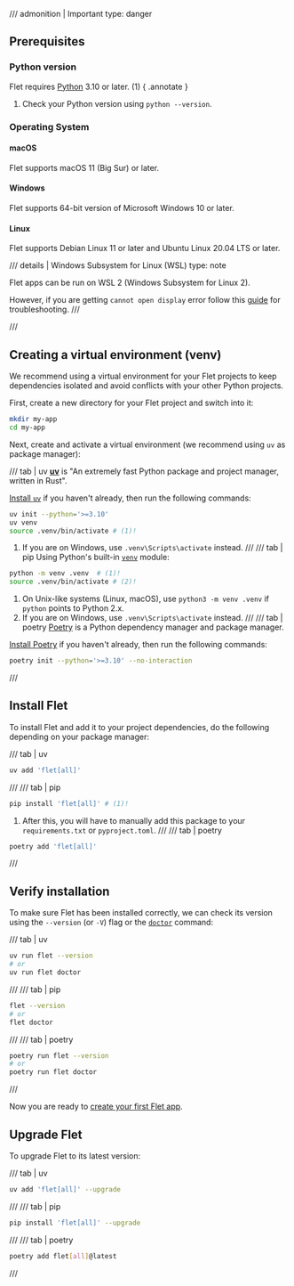 
/// admonition | Important
    type: danger
## Prerequisites
### Python version

Flet requires [Python](https://www.python.org/downloads/) 3.10 or later. (1)
{ .annotate }

1. Check your Python version using `python --version`.

### Operating System

#### macOS

Flet supports macOS 11 (Big Sur) or later.

#### Windows

Flet supports 64-bit version of Microsoft Windows 10 or later.

#### Linux

Flet supports Debian Linux 11 or later and Ubuntu Linux 20.04 LTS or later.

/// details | Windows Subsystem for Linux (WSL)
    type: note

Flet apps can be run on WSL 2 (Windows Subsystem for Linux 2).

However, if you are getting `cannot open display` error follow this
[guide](https://github.com/microsoft/wslg/wiki/Diagnosing-%22cannot-open-display%22-type-issues-with-WSLg) for troubleshooting.
///

///

##  Creating a virtual environment (venv)

We recommend using a virtual environment for your Flet projects to keep dependencies
isolated and avoid conflicts with your other Python projects.

First, create a new directory for your Flet project and switch into it:

```bash
mkdir my-app
cd my-app
```

Next, create and activate a virtual environment (we recommend using `uv` as package manager):

/// tab | uv
[**uv**](https://docs.astral.sh/uv/) is "An extremely fast Python package and project manager, written in Rust".

[Install `uv`](https://docs.astral.sh/uv/getting-started/installation) if you haven't already, then run the following commands:

```bash
uv init --python='>=3.10'
uv venv
source .venv/bin/activate # (1)!
```

1. If you are on Windows, use `.venv\Scripts\activate` instead.
///
/// tab | pip
Using Python's built-in [`venv`](https://docs.python.org/3/library/venv.html) module:
```bash
python -m venv .venv  # (1)!
source .venv/bin/activate # (2)!
```

1. On Unix-like systems (Linux, macOS), use `python3 -m venv .venv` if `python` points to Python 2.x.
2. If you are on Windows, use `.venv\Scripts\activate` instead.
///
/// tab | poetry
[Poetry](https://python-poetry.org/docs/) is a Python dependency manager and package manager.

[Install Poetry](https://python-poetry.org/docs/#installation) if you haven't already, then run the following commands:

```bash
poetry init --python='>=3.10' --no-interaction
```
///

## Install Flet

To install Flet and add it to your project dependencies,
do the following depending on your package manager:

/// tab | uv
```bash
uv add 'flet[all]'
```
///
/// tab | pip
```bash
pip install 'flet[all]' # (1)!
```

1. After this, you will have to manually add this package to your `requirements.txt` or `pyproject.toml`.
///
/// tab | poetry
```bash
poetry add 'flet[all]'
```
///

## Verify installation

To make sure Flet has been installed correctly, we can check its version using the `--version` (or `-V`) flag or the [`doctor`](../cli/flet-doctor.md) command:

/// tab | uv
```bash
uv run flet --version
# or
uv run flet doctor
```
///
/// tab | pip
```bash
flet --version
# or
flet doctor
```
///
/// tab | poetry
```bash
poetry run flet --version
# or
poetry run flet doctor
```
///

Now you are ready to [create your first Flet app](create-flet-app.md).

## Upgrade Flet

To upgrade Flet to its latest version:

/// tab | uv
```bash
uv add 'flet[all]' --upgrade
```
///
/// tab | pip
```bash
pip install 'flet[all]' --upgrade
```
///
/// tab | poetry
```bash
poetry add flet[all]@latest
```
///
